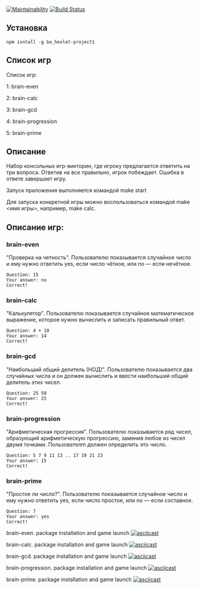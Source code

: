 [![Maintainability](https://api.codeclimate.com/v1/badges/a4466a25feeafa74d822/maintainability)](https://codeclimate.com/github/baseven/project-lvl1-s438/maintainability)
[![Build Status](https://travis-ci.com/baseven/project-lvl1-s438.svg?branch=master)](https://travis-ci.com/baseven/project-lvl1-s438)

## Установка
```
npm isntall -g ba_hexlet-project1

```
## Список игр
Список игр:

1: brain-even

2: brain-calc

3: brain-gcd

4: brain-progression

5: brain-prime


## Описание
Набор консольных игр-викторин, где игроку предлагается ответить на три вопроса. Ответив на все правильно, игрок побеждает. Ошибка в ответе завершает игру.

Запуск приложения выполняется командой make start

Для запуска конкретной игры можно воспользоваться командой make <имя игры>, например, make calc.


## Описание игр:

### brain-even
"Проверка на четность". Пользователю показывается случайное число и ему нужно ответить yes, если число чётное, или no — если нечётное.
```
Question: 15
Your answer: no
Correct!
```
### brain-calc
"Калькулятор". Пользователю показывается случайное математическое выражение, которое нужно вычислить и записать правильный ответ.
```
Question: 4 + 10
Your answer: 14
Correct!
```
### brain-gcd
"Наибольший общий делитель (НОД)". Пользователю показывается два случайных числа и он должен вычислить и ввести наибольший общий делитель этих чисел.
```
Question: 25 50
Your answer: 25
Correct!
```
### brain-progression
"Арифметическая прогрессия". Пользователю показывается ряд чисел, образующий арифметическую прогрессию, заменив любое из чисел двумя точками. Пользователm должен определить это число.
```
Question: 5 7 9 11 13 .. 17 19 21 23
Your answer: 15
Correct!
```
### brain-prime
"Простое ли число?". Пользователю показывается случайное число и ему нужно ответить yes, если число простое, или no — если составное.

```
Question: 7
Your answer: yes
Correct!
```

brain-even. package installation and game launch
[![asciicast](https://asciinema.org/a/AaWtd5LSUSd7POU4FhdtXrGbC.svg)](https://asciinema.org/a/AaWtd5LSUSd7POU4FhdtXrGbC)

brain-calc. package installation and game launch
[![asciicast](https://asciinema.org/a/kJrnrM19DCYrDxmSsNP1JFSbi.svg)](https://asciinema.org/a/kJrnrM19DCYrDxmSsNP1JFSbi)

brain-gcd. package installation and game launch
[![asciicast](https://asciinema.org/a/yF4439cH7htpfJx4Md077yXS6.svg)](https://asciinema.org/a/yF4439cH7htpfJx4Md077yXS6)

brain-progression. package installation and game launch
[![asciicast](https://asciinema.org/a/Sxj7SkWaUPUvokL7AP5hNA6nQ.svg)](https://asciinema.org/a/Sxj7SkWaUPUvokL7AP5hNA6nQ)

brain-prime. package installation and game launch
[![asciicast](https://asciinema.org/a/JFTLr9mqWhqO0MD4JlssCKkUP.svg)](https://asciinema.org/a/JFTLr9mqWhqO0MD4JlssCKkUP)
